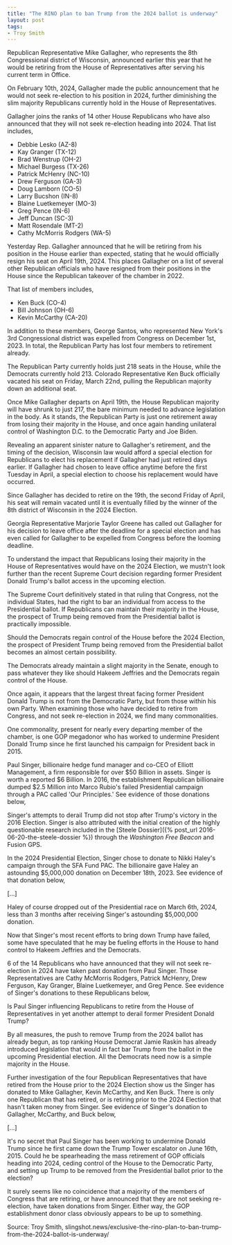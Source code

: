 ```yaml
---
title: "The RINO plan to ban Trump from the 2024 ballot is underway"
layout: post
tags:
- Troy Smith
---
```


Republican Representative Mike Gallagher, who represents the 8th Congressional district of Wisconsin, announced earlier this year that he would be retiring from the House of Representatives after serving his current term in Office.

On February 10th, 2024, Gallagher made the public announcement that he would not seek re-election to his position in 2024, further diminishing the slim majority Republicans currently hold in the House of Representatives.

Gallagher joins the ranks of 14 other House Republicans who have also announced that they will not seek re-election heading into 2024. That list includes,

- Debbie Lesko (AZ-8)
- Kay Granger (TX-12)
- Brad Wenstrup (OH-2)
- Michael Burgess (TX-26)
- Patrick McHenry (NC-10)
- Drew Ferguson (GA-3)
- Doug Lamborn (CO-5)
- Larry Bucshon (IN-8)
- Blaine Luetkemeyer (MO-3)
- Greg Pence (IN-6)
- Jeff Duncan (SC-3)
- Matt Rosendale (MT-2)
- Cathy McMorris Rodgers (WA-5)

Yesterday Rep. Gallagher announced that he will be retiring from his position in the House earlier than expected, stating that he would officially resign his seat on April 19th, 2024. This places Gallagher on a list of several other Republican officials who have resigned from their positions in the House since the Republican takeover of the chamber in 2022.

That list of members includes,

- Ken Buck (CO-4)
- Bill Johnson (OH-6)
- Kevin McCarthy (CA-20)

In addition to these members, George Santos, who represented New York's 3rd Congressional district was expelled from Congress on December 1st, 2023. In total, the Republican Party has lost four members to retirement already.

The Republican Party currently holds just 218 seats in the House, while the Democrats currently hold 213. Colorado Representative Ken Buck officially vacated his seat on Friday, March 22nd, pulling the Republican majority down an additional seat.

Once Mike Gallagher departs on April 19th, the House Republican majority will have shrunk to just 217, the bare minimum needed to advance legislation in the body. As it stands, the Republican Party is just one retirement away from losing their majority in the House, and once again handing unilateral control of Washington D.C. to the Democratic Party and Joe Biden.

Revealing an apparent sinister nature to Gallagher's retirement, and the timing of the decision, Wisconsin law would afford a special election for Republicans to elect his replacement if Gallagher had just retired days earlier. If Gallagher had chosen to leave office anytime before the first Tuesday in April, a special election to choose his replacement would have occurred.

Since Gallagher has decided to retire on the 19th, the second Friday of April, his seat will remain vacated until it is eventually filled by the winner of the 8th district of Wisconsin in the 2024 Election.

Georgia Representative Marjorie Taylor Greene has called out Gallagher for his decision to leave office after the deadline for a special election and has even called for Gallagher to be expelled from Congress before the looming deadline.

To understand the impact that Republicans losing their majority in the House of Representatives would have on the 2024 Election, we mustn't look further than the recent Supreme Court decision regarding former President Donald Trump's ballot access in the upcoming election.

The Supreme Court definitively stated in that ruling that Congress, not the individual States, had the right to bar an individual from access to the Presidential ballot. If Republicans can maintain their majority in the House, the prospect of Trump being removed from the Presidential ballot is practically impossible.

Should the Democrats regain control of the House before the 2024 Election, the prospect of President Trump being removed from the Presidential ballot becomes an almost certain possibility.

The Democrats already maintain a slight majority in the Senate, enough to pass whatever they like should Hakeem Jeffries and the Democrats regain control of the House.

Once again, it appears that the largest threat facing former President Donald Trump is not from the Democratic Party, but from those within his own Party. When examining those who have decided to retire from Congress, and not seek re-election in 2024, we find many commonalities.

One commonality, present for nearly every departing member of the chamber, is one GOP megadonor who has worked to undermine President Donald Trump since he first launched his campaign for President back in 2015.

Paul Singer, billionaire hedge fund manager and co-CEO of Elliott Management, a firm responsible for over $50 Billion in assets. Singer is worth a reported $6 Billion. In 2016, the establishment Republican billionaire dumped $2.5 Million into Marco Rubio's failed Presidential campaign through a PAC called 'Our Principles.' See evidence of those donations below,

Singer's attempts to derail Trump did not stop after Trump's victory in the 2016 Election. Singer is also attributed with the initial creation of the highly questionable research included in the [Steele Dossier]({% post_url 2016-06-20-the-steele-dossier %}) through the *Washington Free Beacon* and Fusion GPS.

In the 2024 Presidential Election, Singer chose to donate to Nikki Haley's campaign through the SFA Fund PAC. The billionaire gave Haley an astounding $5,000,000 donation on December 18th, 2023. See evidence of that donation below,

\[...\]

Haley of course dropped out of the Presidential race on March 6th, 2024, less than 3 months after receiving Singer's astounding $5,000,000 donation.

Now that Singer's most recent efforts to bring down Trump have failed, some have speculated that he may be fueling efforts in the House to hand control to Hakeem Jeffries and the Democrats.

6 of the 14 Republicans who have announced that they will not seek re-election in 2024 have taken past donation from Paul Singer. Those Representatives are Cathy McMorris Rodgers, Patrick McHenry, Drew Ferguson, Kay Granger, Blaine Luetkemeyer, and Greg Pence. See evidence of Singer's donations to these Republicans below,

Is Paul Singer influencing Republicans to retire from the House of Representatives in yet another attempt to derail former President Donald Trump?

By all measures, the push to remove Trump from the 2024 ballot has already begun, as top ranking House Democrat Jamie Raskin has already introduced legislation that would in fact bar Trump from the ballot in the upcoming Presidential election. All the Democrats need now is a simple majority in the House.

Further investigation of the four Republican Representatives that have retired from the House prior to the 2024 Election show us the Singer has donated to Mike Gallagher, Kevin McCarthy, and Ken Buck. There is only one Republican that has retired, or is retiring prior to the 2024 Election that hasn't taken money from Singer. See evidence of Singer's donation to Gallagher, McCarthy, and Buck below,

\[...\]

It's no secret that Paul Singer has been working to undermine Donald Trump since he first came down the Trump Tower escalator on June 16th, 2015. Could he be spearheading the mass retirement of GOP officials heading into 2024, ceding control of the House to the Democratic Party, and setting up Trump to be removed from the Presidential ballot prior to the election?

It surely seems like no coincidence that a majority of the members of Congress that are retiring, or have announced that they are not seeking re-election, have taken donations from Singer. Either way, the GOP establishment donor class obviously appears to be up to something.

Source: Troy Smith, slingshot.news/exclusive-the-rino-plan-to-ban-trump-from-the-2024-ballot-is-underway/
